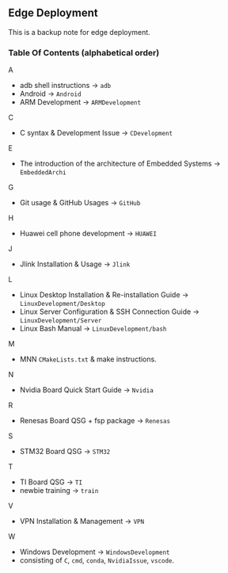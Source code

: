 ## Edge Deployment
This is a backup note for edge deployment.

### Table Of Contents (alphabetical order)
A
- adb shell instructions -> `adb`
- Android -> `Android`
- ARM Development -> `ARMDevelopment`

C
- C syntax & Development Issue -> `CDevelopment`

E
- The introduction of the architecture of Embedded Systems -> `EmbeddedArchi`

G
- Git usage & GitHub Usages -> `GitHub`

H
- Huawei cell phone development -> `HUAWEI`

J
- Jlink Installation & Usage -> `Jlink`

L
- Linux Desktop Installation & Re-installation Guide -> `LinuxDevelopment/Desktop`
- Linux Server Configuration & SSH Connection Guide -> `LinuxDevelopment/Server`
- Linux Bash Manual -> `LinuxDevelopment/bash`

M
- MNN `CMakeLists.txt` & make instructions.

N
- Nvidia Board Quick Start Guide -> `Nvidia`

R
- Renesas Board QSG + fsp package -> `Renesas`

S
- STM32 Board QSG -> `STM32`

T
- TI Board QSG -> `TI`
- newbie training -> `train`

V
- VPN Installation & Management -> `VPN`

W
- Windows Development -> `WindowsDevelopment`
- consisting of `C`, `cmd`, `conda`, `NvidiaIssue`, `vscode`.